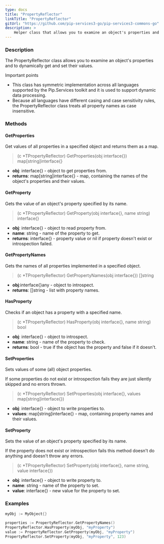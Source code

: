 ```yaml
---
type: docs
title: "PropertyReflector"
linkTitle: "PropertyReflector"
gitUrl: "https://github.com/pip-services3-go/pip-services3-commons-go"
description: >
    Helper class that allows you to examine an object's properties and to dynamically get and set their values.
---
```


### Description

The PropertyReflector class allows you to examine an object's properties and to dynamically get and set their values.

Important points

- This class has symmetric implementation across all languages supported by the Pip.Services toolkit and it is used to support dynamic data processing.
- Because all languages have different casing and case sensitivity rules, the PropertyReflector class treats all property names as case insensitive.

### Methods

#### GetProperties
Get values of all properties in a specified object
and returns them as a map.

> (c *TPropertyReflector) GetProperties(obj interface{}) map[string]interface{}

- **obj**: interface{} - object to get properties from.
- **returns**: map[string]interface{} - map, containing the names of the object's properties and their values.


#### GetProperty
Gets the value of an object's property specified by its name.

> (c *TPropertyReflector) GetProperty(obj interface{}, name string) interface{}

- **obj**: interface{} - object to read property from.
- **name**: string - name of the property to get.
- **returns**: interface{} - property value or nil if property doesn't exist or introspection failed.

#### GetPropertyNames
Gets the names of all properties implemented in a specified object.

> (c *TPropertyReflector) GetPropertyNames(obj interface{}) []string

- **obj**:interface{}any - object to introspect.
- **returns**: []string - list with property names.

#### HasProperty
Checks if an object has a property with a specified name.

> (c *TPropertyReflector) HasProperty(obj interface{}, name string) bool

- **obj**: interface{} - object to introspect.
- **name**: string - name of the property to check.
- **returns**: bool - true if the object has the property and false if it doesn't.

#### SetProperties
Sets values of some (all) object properties.
 
If some properties do not exist or introspection fails
they are just silently skipped and no errors thrown.

> (c *TPropertyReflector) SetProperties(obj interface{}, values map[string]interface{})

- **obj**: interface{} - object to write properties to.
- **values**: map[string]interface{} - map, containing property names and their values.


#### SetProperty
Sets the value of an object's property specified by its name.

If the property does not exist or introspection fails
this method doesn't do anything and doesn't throw any errors.

> (c *TPropertyReflector) SetProperty(obj interface{}, name string, value interface{})

- **obj**: interface{} - object to write property to.
- **name**: string - name of the property to set.
- **value**: interface{} - new value for the property to set.

### Examples

```go
myObj := MyObject{}
 
properties := PropertyReflector.GetPropertyNames()
PropertyReflector.HasProperty(myObj, "myProperty")
value := PropertyReflector.GetProperty(myObj, "myProperty")
PropertyReflector.SetProperty(myObj, "myProperty", 123)

```
